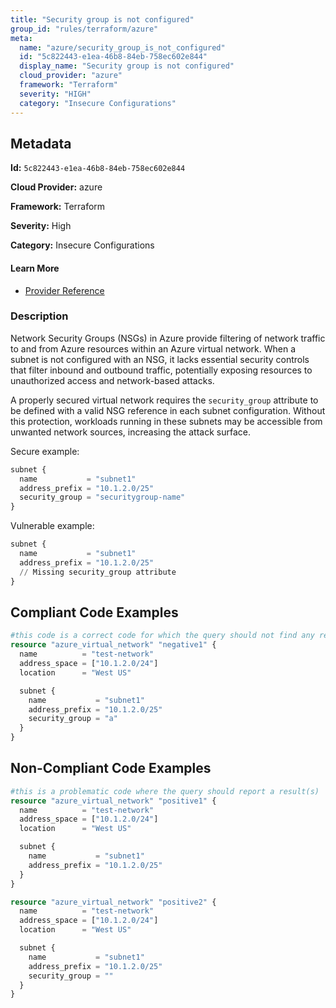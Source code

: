 ```yaml
---
title: "Security group is not configured"
group_id: "rules/terraform/azure"
meta:
  name: "azure/security_group_is_not_configured"
  id: "5c822443-e1ea-46b8-84eb-758ec602e844"
  display_name: "Security group is not configured"
  cloud_provider: "azure"
  framework: "Terraform"
  severity: "HIGH"
  category: "Insecure Configurations"
---
```

## Metadata

**Id:** `5c822443-e1ea-46b8-84eb-758ec602e844`

**Cloud Provider:** azure

**Framework:** Terraform

**Severity:** High

**Category:** Insecure Configurations

#### Learn More

 - [Provider Reference](https://www.terraform.io/docs/providers/azure/r/virtual_network.html)

### Description

 Network Security Groups (NSGs) in Azure provide filtering of network traffic to and from Azure resources within an Azure virtual network. When a subnet is not configured with an NSG, it lacks essential security controls that filter inbound and outbound traffic, potentially exposing resources to unauthorized access and network-based attacks. 

A properly secured virtual network requires the `security_group` attribute to be defined with a valid NSG reference in each subnet configuration. Without this protection, workloads running in these subnets may be accessible from unwanted network sources, increasing the attack surface.

Secure example:
```terraform
subnet {
  name           = "subnet1"
  address_prefix = "10.1.2.0/25"
  security_group = "securitygroup-name"
}
```

Vulnerable example:
```terraform
subnet {
  name           = "subnet1"
  address_prefix = "10.1.2.0/25"
  // Missing security_group attribute
}
```


## Compliant Code Examples
```tf
#this code is a correct code for which the query should not find any result
resource "azure_virtual_network" "negative1" {
  name          = "test-network"
  address_space = ["10.1.2.0/24"]
  location      = "West US"

  subnet {
    name           = "subnet1"
    address_prefix = "10.1.2.0/25"
    security_group = "a"
  }
}
```
## Non-Compliant Code Examples
```tf
#this is a problematic code where the query should report a result(s)
resource "azure_virtual_network" "positive1" {
  name          = "test-network"
  address_space = ["10.1.2.0/24"]
  location      = "West US"

  subnet {
    name           = "subnet1"
    address_prefix = "10.1.2.0/25"
  }
}

resource "azure_virtual_network" "positive2" {
  name          = "test-network"
  address_space = ["10.1.2.0/24"]
  location      = "West US"

  subnet {
    name           = "subnet1"
    address_prefix = "10.1.2.0/25"
    security_group = ""
  }
}
```